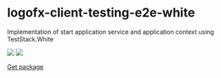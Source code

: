 # logofx-client-testing-e2e-white
Implementation of start application service and application context using TestStack.White

<img src=https://ci.appveyor.com/api/projects/status/github/logofx/logofx-client-testing-e2e-white>

<img src=https://img.shields.io/nuget/dt/LogoFX.Client.Testing.EndToEnd.White>

[Get package](https://www.nuget.org/packages/LogoFX.Client.Testing.EndToEnd.White)